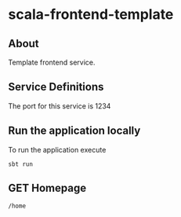 # scala-frontend-template

## About

Template frontend service.

## Service Definitions

The port for this service is 1234

## Run the application locally

To run the application execute
```
sbt run
```

## GET Homepage
```
/home
```